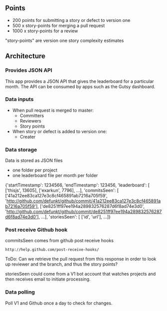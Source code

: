 
## Points

- 200 points for submitting a story or defect to version one
- 500 x story-points for merging a pull request
- 1000 x story-points for a review

"story-points" are version one story complexity estimates

## Architecture

### Provides JSON API

This app provides a JSON API that gives the leaderboard for a particular
month. The API can be consumed by apps such as the Gutsy dashboard.

### Data inputs

- When pull request is merged to master:
    - Committers
    - Reviewers
    - Story points
- When story or defect is added to version one:
    - Creater

### Data storage

Data is stored as JSON files

- one folder per project
- one leaderboard file per month per folder

{'startTimestamp': 1234566,
 'endTimestamp': 123456,
 'leaderboard': [
  ['thisjs', 13605],
  ['exarkun', 7796],
  ...],
 'commitsSeen': [
  ['41a212ee83ca127e3c8cf465891ab7216a705f59',
   'http://github.com/defunkt/github/commit/41a212ee83ca127e3c8cf465891ab7216a705f59'],
  ['de8251ff97ee194a289832576287d6f8ad74e3d0',
   'http://github.com/defunkt/github/commit/de8251ff97ee194a289832576287d6f8ad74e3d0'],
  ...],
  'storiesSeen': [
   ['id', 'url'],
   ...]}

### Post receive Github hook

commitsSeen comes from github post receive hooks

    http://help.github.com/post-receive-hooks/
    
ToDo: Can we retrieve the pull request from this response in order to
look up reviewer and the branch, and thus the story points?

storiesSeen could come from a V1 bot account that watches projects and
then receives email to initiate processing.

### Data polling

Poll V1 and Github once a day to check for changes.

